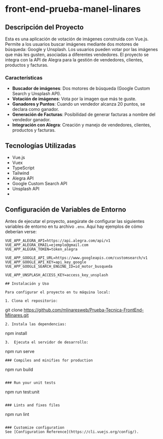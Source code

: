 # front-end-prueba-manel-linares
## Descripción del Proyecto

Esta es una aplicación de votación de imágenes construida con Vue.js. Permite a los usuarios buscar imágenes mediante dos motores de búsqueda: Google y Unsplash. Los usuarios pueden votar por las imágenes que más les gusten, asociadas a diferentes vendedores. El proyecto se integra con la API de Alegra para la gestión de vendedores, clientes, productos y facturas.

### Características

- **Buscador de imágenes**: Dos motores de búsqueda (Google Custom Search y Unsplash API).
- **Votación de imágenes**: Vota por la imagen que más te guste.
- **Ganadores y Puntos**: Cuando un vendedor alcanza 20 puntos, se declara como ganador.
- **Generación de Facturas**: Posibilidad de generar facturas a nombre del vendedor ganador.
- **Integración con Alegra**: Creación y manejo de vendedores, clientes, productos y facturas.

## Tecnologías Utilizadas

- Vue.js
- Vuex
- TypeScript
- Tailwind
- Alegra API
- Google Custom Search API
- Unsplash API
- 
## Configuración de Variables de Entorno

Antes de ejecutar el proyecto, asegúrate de configurar las siguientes variables de entorno en tu archivo `.env`. Aquí hay ejemplos de cómo deberían verse:

```env
VUE_APP_ALEGRA_API=https://api.alegra.com/api/v1
VUE_APP_ALEGRA_EMAIL=ejemplo@gmail.com
VUE_APP_ALEGRA_TOKEN=token_alegra

VUE_APP_GOOGLE_API_URL=https://www.googleapis.com/customsearch/v1
VUE_APP_GOOGLE_API_KEY=api_key_google
VUE_APP_GOOGLE_SEARCH_ENGINE_ID=id_motor_busqueda

VUE_APP_UNSPLASH_ACCESS_KEY=access_key_unsplash

## Instalación y Uso

Para configurar el proyecto en tu máquina local:

1. Clona el repositorio: 
```
git clone https://github.com/mlinaresweb/Prueba-Tecnica-FrontEnd-Mlinares.git
```
2. Instala las dependencias:
 ```
npm install
```
3.  Ejecuta el servidor de desarrollo: 
```
npm run serve
```
### Compiles and minifies for production
```
npm run build
```

### Run your unit tests
```
npm run test:unit
```

### Lints and fixes files
```
npm run lint
```

### Customize configuration
See [Configuration Reference](https://cli.vuejs.org/config/).
